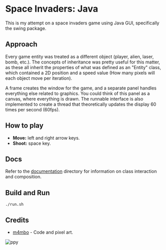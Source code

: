 # Space Invaders: Java
This is my attempt on a space invaders game using Java GUI, specifically the swing package. 

## Approach
Every game entity was treated as a different object (player, alien, laser, bomb, etc.). The concepts of inheritance was pretty useful for this matter, as these all inherit the properties of what was defined as an "Entity" class, which contained a 2D position and a speed value (How many pixels will each object move per iteration).

A frame creates the window for the game, and a separate panel handles everything else related to graphics. You could think of this panel as a canvas, where everything is drawn. The runnable interface is also implemented to create a thread that theoretically updates the display 60 times per second (60fps).

## How to play

- **Move:** left and right arrow keys.
- **Shoot:** space key.

## Docs
Refer to the [documentation](https://github.com/m4mbo/space-invaders/tree/main/docs) directory for information on class interaction and composition.

## Build and Run

``` 
./run.sh
```
## Credits

* [m4mbo](https://github.com/m4mbo) - Code and pixel art.

![ppy](res/sample.gif)

